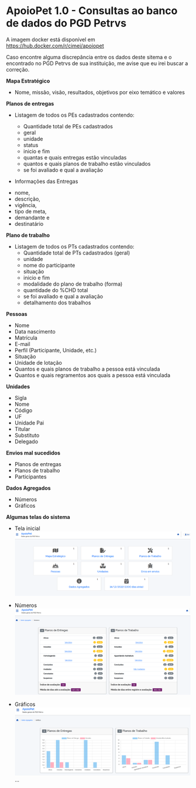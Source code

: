# ApoioPet 1.0 - Consultas ao banco de dados do PGD Petrvs

A imagem docker está disponível em https://hub.docker.com/r/cimei/apoiopet

Caso encontre alguma discrepância entre os dados deste sitema e o encontrado no 
PGD Petrvs de sua instituição, me avise que eu irei buscar a correção.

**Mapa Estratégico**

- Nome, missão, visão, resultados, objetivos por eixo temático e valores

**Planos de entregas** 

  - Listagem de todos os PEs cadastrados contendo:
    * Quantidade total de PEs cadastrados
     * geral
    * unidade
    * status
    * inicio e fim
    * quantas e quais entregas estão vinculadas
    * quantos e quais planos de trabalho estão vinculados
    * se foi avaliado e qual a avaliação
 
 - Informações das Entregas
  * nome,
  * descrição,
  * vigência,
  * tipo de meta,
  * demandante e
  * destinatário

**Plano de trabalho**   

 - Listagem de todos os PTs cadastrados contendo:
    * Quantidade total de PTs cadastrados (geral)
    * unidade
    * nome do participante
    * situação
    * inicio e fim
    * modalidade do plano de trabalho (forma)
    * quantidade do %CHD total
    * se foi avaliado e qual a avaliação
    * detalhamento dos trabalhos

**Pessoas**

* Nome  
* Data nascimento
* Matrícula
* E-mail
* Perfil (Participante, Unidade, etc.)
* Situação
* Unidade de lotação
* Quantos e quais planos de trabalho a pessoa está vinculada
* Quantos e quais regramentos aos quais a pessoa está vinculada

**Unidades**

 * Sigla
 * Nome
 * Código
 * UF
 * Unidade Pai
 * Titular
 * Substituto
 * Delegado

**Envios mal sucedidos**

 * Planos de entregas
 * Planos de trabalho
 * Participantes

**Dados Agregados**

 * Números
 * Gráficos
 
**Algumas telas do sistema**
 
 * Tela inicial
 ![alt text](image-1.png)

 * Números
![alt text](image-2.png)

 * Gráficos
 ![alt text](image.png)
...
